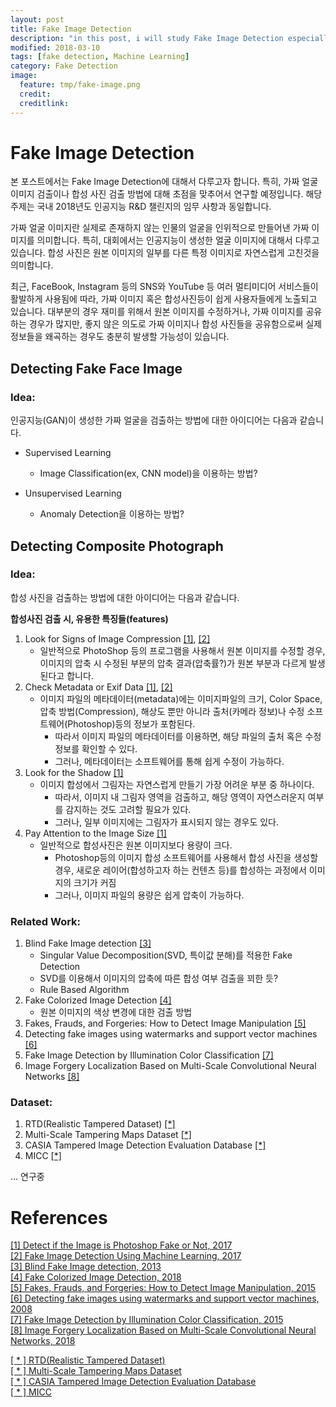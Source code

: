 ```yaml
---
layout: post
title: Fake Image Detection
description: "in this post, i will study Fake Image Detection especially consider about Detecting Fake Face generated by AI(ex, GAN) and Composite Photograph"
modified: 2018-03-10
tags: [fake detection, Machine Learning]
category: Fake Detection
image:
  feature: tmp/fake-image.png
  credit:
  creditlink:
---
```


# Fake Image Detection

본 포스트에서는 Fake Image Detection에 대해서 다루고자 합니다. 특히, 가짜 얼굴 이미지 검출이나 합성 사진 검출 방법에 대해 초점을 맞추어서 연구할 예정입니다.
해당 주제는 국내 2018년도 인공지능 R&D 챌린지의 임무 사항과 동일합니다.

가짜 얼굴 이미지란 실제로 존재하지 않는 인물의 얼굴을 인위적으로 만들어낸 가짜 이미지를 의미합니다. 특히, 대회에서는 인공지능이 생성한 얼굴 이미지에 대해서 다루고 있습니다.
합성 사진은 원본 이미지의 일부를 다른 특정 이미지로 자연스럽게 고친것을 의미합니다.

최근, FaceBook, Instagram 등의 SNS와 YouTube 등 여러 멀티미디어 서비스들이 활발하게 사용됨에 따라, 가짜 이미지 혹은 합성사진등이 쉽게 사용자들에게 노출되고 있습니다.
대부분의 경우 재미를 위해서 원본 이미지를 수정하거나, 가짜 이미지를 공유하는 경우가 많지만, 좋지 않은 의도로 가짜 이미지나 합성 사진들을 공유함으로써 실제 정보들을 왜곡하는 경우도 충분히 발생할 가능성이 있습니다.

## Detecting Fake Face Image

### Idea:
인공지능(GAN)이 생성한 가짜 얼굴을 검출하는 방법에 대한 아이디어는 다음과 같습니다.

* Supervised Learning
    * Image Classification(ex, CNN model)을 이용하는 방법?

* Unsupervised Learning
    * Anomaly Detection을 이용하는 방법?

## Detecting Composite Photograph

### Idea:
합성 사진을 검출하는 방법에 대한 아이디어는 다음과 같습니다.

**합성사진 검출 시, 유용한 특징들(features)**

1. Look for Signs of Image Compression [[1]](https://techwiser.com/detect-image-photoshop-fake/), [[2]](https://github.com/afsalashyana/FakeImageDetection)
    * 일반적으로 PhotoShop 등의 프로그램을 사용해서 원본 이미지를 수정할 경우, 이미지의 압축 시 수정된 부분의 압축 결과(압축률?)가 원본 부분과 다르게 발생된다고 합니다.
2. Check Metadata or Exif Data [[1]](https://techwiser.com/detect-image-photoshop-fake/), [[2]](https://github.com/afsalashyana/FakeImageDetection)
    * 이미지 파일의 메타데이터(metadata)에는 이미지파일의 크기, Color Space, 압축 방법(Compression), 해상도 뿐만 아니라 출처(카메라 정보)나 수정 소프트웨어(Photoshop)등의 정보가 포함된다.
        * 따라서 이미지 파일의 메타데이터를 이용하면, 해당 파일의 출처 혹은 수정 정보를 확인할 수 있다.
        * 그러나, 메타데이터는 소프트웨어를 통해 쉽게 수정이 가능하다.
3. Look for the Shadow [[1]](https://techwiser.com/detect-image-photoshop-fake/)
    * 이미지 합성에서 그림자는 자연스럽게 만들기 가장 어려운 부분 중 하나이다.
        * 따라서, 이미지 내 그림자 영역을 검출하고, 해당 영역이 자연스러운지 여부를 감지하는 것도 고려할 필요가 있다.
        * 그러나, 일부 이미지에는 그림자가 표시되지 않는 경우도 있다.
4. Pay Attention to the Image Size [[1]](https://techwiser.com/detect-image-photoshop-fake/)
    * 일반적으로 합성사진은 원본 이미지보다 용량이 크다.
        * Photoshop등의 이미지 합성 소프트웨어를 사용해서 합성 사진을 생성할 경우, 새로운 레이어(합성하고자 하는 컨텐츠 등)를 합성하는 과정에서 이미지의 크기가 커짐
        * 그러나, 이미지 파일의 용량은 쉽게 압축이 가능하다.

### Related Work:
1. Blind Fake Image detection [[3]](https://www.researchgate.net/publication/260369011_Blind_Fake_Image_detection)
    * Singular Value Decomposition(SVD, 특이값 분해)를 적용한 Fake Detection
    * SVD를 이용해서 이미지의 압축에 따른 합성 여부 검출을 꾀한 듯?
    * Rule Based Algorithm
2. Fake Colorized Image Detection [[4]](https://arxiv.org/pdf/1801.02768.pdf)
    * 원본 이미지의 색상 변경에 대한 검출 방법
3. Fakes, Frauds, and Forgeries: How to Detect Image Manipulation [[5]](https://photography.tutsplus.com/articles/fakes-frauds-and-forgeries-how-to-detect-image-manipulation--cms-22230)
4. Detecting fake images using watermarks and support vector machines [[6]](https://www.sciencedirect.com/science/article/pii/S0920548907000694)
5. Fake Image Detection by Illumination Color Classification [[7]](https://pdfs.semanticscholar.org/2736/94fe40f65440ed236b68740d0ea9ae470088.pdf)
6. Image Forgery Localization Based on Multi-Scale Convolutional Neural Networks [[8]](https://arxiv.org/abs/1706.07842)

### Dataset:
1. RTD(Realistic Tampered Dataset) [[*]](http://kt.agh.edu.pl/~korus/downloads/dataset-realistic-tampering/)
2. Multi-Scale Tampering Maps Dataset [[*]](http://kt.agh.edu.pl/~korus/downloads/dataset-multiscale-maps/)
3. CASIA Tampered Image Detection Evaluation Database [[*]](http://forensics.idealtest.org/)
4. MICC [[*]](http://lci.micc.unifi.it/labd/2015/01/copy-move-forgery-detection-and-localization/)

... 연구중

# References
[[1] Detect if the Image is Photoshop Fake or Not, 2017](https://techwiser.com/detect-image-photoshop-fake/) <br />
[[2] Fake Image Detection Using Machine Learning, 2017](https://github.com/afsalashyana/FakeImageDetection) <br />
[[3] Blind Fake Image detection, 2013](https://www.researchgate.net/publication/260369011_Blind_Fake_Image_detection) <br />
[[4] Fake Colorized Image Detection, 2018](https://arxiv.org/pdf/1801.02768.pdf) <br />
[[5] Fakes, Frauds, and Forgeries: How to Detect Image Manipulation, 2015](https://photography.tutsplus.com/articles/fakes-frauds-and-forgeries-how-to-detect-image-manipulation--cms-22230) <br />
[[6] Detecting fake images using watermarks and support vector machines, 2008](https://www.sciencedirect.com/science/article/pii/S0920548907000694) <br />
[[7] Fake Image Detection by Illumination Color Classification, 2015](https://pdfs.semanticscholar.org/2736/94fe40f65440ed236b68740d0ea9ae470088.pdf) <br />
[[8] Image Forgery Localization Based on Multi-Scale Convolutional Neural Networks, 2018](https://arxiv.org/abs/1706.07842) <br />

[[ * ] RTD(Realistic Tampered Dataset)](http://kt.agh.edu.pl/~korus/downloads/dataset-realistic-tampering/) <br />
[[ * ] Multi-Scale Tampering Maps Dataset](http://kt.agh.edu.pl/~korus/downloads/dataset-multiscale-maps/) <br />
[[ * ] CASIA Tampered Image Detection Evaluation Database](http://forensics.idealtest.org/) <br />
[[ * ] MICC](http://lci.micc.unifi.it/labd/2015/01/copy-move-forgery-detection-and-localization/) <br />